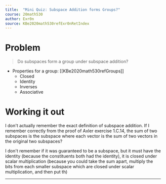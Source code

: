 ```yaml
---
title:  "Mini Quiz: Subspace Addition forms Groups?"
course: 20math530
author: Exr0n
source: KBe2020math530refExr0nRetIndex
---
```


# Problem
> Do subspaces form a group under subspace addition?
- Properties for a group: [[KBe2020math530refGroups]]
	- Closed 
	- Identity
	- Inverses
	- Associative

# Working it out
I don't actually remember the exact definition of subspace addition. If I remember correctly from the proof of Axler exercise 1.C.14, the sum of two subspaces is the subspace where each vector is the sum of two vectors in the original two subspaces?

I don't remember if it was guaranteed to be a subspace, but it must have the identity (because the constituents both had the identity), it is closed under scalar multiplication (because you could take the sum apart, multiply the bits from each smaller subspace which are closed under scalar multiplication, and then put th)

---
